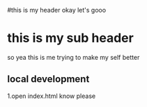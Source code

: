 #this is my header
 okay let's gooo

# this is my sub header
so yea this is me trying to make my self better
## local development
1.open index.html know please